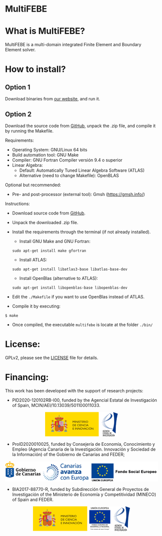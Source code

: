 # MultiFEBE

What is MultiFEBE?
==================

MultiFEBE is a multi-domain integrated Finite Element and Boundary Element solver.

How to install?
===============

## Option 1
Download binaries from [our website](http://www.mmc.siani.es), and run it.

## Option 2
Download the source code from [GitHub](https://github.com/mmc-siani-es/MultiFEBE), unpack the .zip file, and compile it by running the Makefile. 

Requirements:

  * Operating System: GNU/Linux 64 bits
  * Build automation tool: GNU Make
  * Compiler: GNU Fortran Compiler versión 9.4 o superior
  * Linear Algebra:
    * Default: Automatically Tuned Linear Algebra Software (ATLAS)
    * Alternative (need to change Makefile): OpenBLAS 

Optional but recommended:
  * Pre- and post-processor (external tool): Gmsh (https://gmsh.info/)

Instructions:

  * Download source code from [GitHub](https://github.com/mmc-siani-es/MultiFEBE).
  * Unpack the downloaded .zip file.
  * Install the requirements through the terminal (if not already installed).
    * Install GNU Make and GNU Fortran:
    
    ```
    sudo apt-get install make gfortran
    ``` 
    
    * Install ATLAS:
    
    ```
    sudo apt-get install libatlas3-base libatlas-base-dev
    ```
    
    * Install OpenBlas (alternative to ATLAS):
    
    ```
    sudo apt-get install libopenblas-base libopenblas-dev
    ```
    
  * Edit the `./Makefile` if you want to use OpenBlas instead of ATLAS.
  * Compile it by executing:
  
  ```
  $ make   
  ```    
  
  * Once compiled, the executable `multifebe` is locate at the folder `./bin/` 
    
License:
========

GPLv2, please see the [LICENSE](https://github.com/mmc-siani-es/MultiFEBE/blob/main/LICENSE) file for details.

Financing:
========

This work has been developed with the support of research projects:

  * PID2020-120102RB-I00, funded by the Agencial Estatal de Investigación of Spain, MCIN/AEI/10.13039/501100011033.

  <p align="center">
    <img src="docs/img/miciinn-aei.png">
  </p>  

  * ProID2020010025, funded by Consejerı́a de Economı́a, Conocimiento y Empleo (Agencia Canaria de la Investigación. Innovación y Sociedad de la Información) of the Gobierno de Canarias and FEDER;

  <p align="center">
    <img src="docs/img/gobcan-fse.png">
  </p>

  * BIA2017-88770-R, funded by Subdirección General de Proyectos de Investigación of the Ministerio de Economı́a y Competitividad (MINECO) of Spain and FEDER.
  
  <p align="center">
    <img src="docs/img/miciinn-feder-aei.png">
  </p>   

